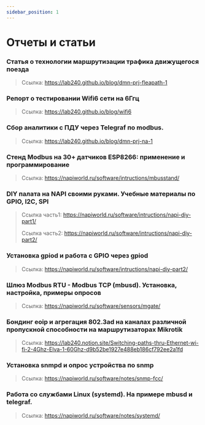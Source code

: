 ```yaml
---
sidebar_position: 1
---
```


# Отчеты и статьи

### Статья о технологии маршрутизации трафика движущегося поезда
  >Ссылка: https://lab240.github.io/blog/dmn-prj-fleapath-1
  
### Репорт о тестировании Wifi6 сети на 6Ггц
  >Ссылка: https://lab240.github.io/blog/wifi6

### Сбор аналитики с ПДУ через Telegraf по modbus.
  >Ссылка:  https://lab240.github.io/blog/dmn-prj-na-1
  
### Стенд Modbus на 30+ датчиков ESP8266: применение и программирование
  
  >Ссылка: https://napiworld.ru/software/intructions/mbusstand/

### DIY палата на NAPI своими руками. Учебные материалы по GPIO, I2C, SPI
  > Ссылка часть1: https://napiworld.ru/software/intructions/napi-diy-part1/
  > 
  > Ссылка часть2: https://napiworld.ru/software/intructions/napi-diy-part2/

### Установка gpiod и работа с GPIO через gpiod

  > Ссылка: https://napiworld.ru/software/intructions/napi-diy-part2/

### Шлюз Modbus RTU - Modbus TCP (mbusd). Установка, настройка, примеры опросов

  > Ссылка: https://napiworld.ru/software/sensors/mgate/

### Бондинг eoip и агрегация 802.3ad на каналах различной пропускной способности на маршрутизаторах Mikrotik  

> Ссылка: https://lab240.notion.site/Switching-paths-thru-Ethernet-wi-fi-2-4Ghz-Elva-1-60Ghz-d9b52be1927e488eb186cf792ee2a1fd


### Установка snmpd и опрос устройства по snmp

> Ссылка: https://napiworld.ru/software/notes/snmp-fcc/

### Работа со службами Linux (systemd). На примере mbusd и telegraf.

> Ссылка: https://napiworld.ru/software/notes/systemd/